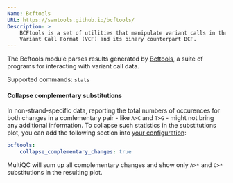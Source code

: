 ```yaml
---
Name: Bcftools
URL: https://samtools.github.io/bcftools/
Description: >
    BCFtools is a set of utilities that manipulate variant calls in the
    Variant Call Format (VCF) and its binary counterpart BCF.
---
```


The Bcftools module parses results generated by
[Bcftools](https://samtools.github.io/bcftools/),
a suite of programs for interacting with variant call data.

Supported commands: `stats`

#### Collapse complementary substitutions
In non-strand-specific data, reporting the total numbers of occurences for both changes 
in a comlementary pair - like `A>C` and `T>G` - might not bring any additional information. 
To collapse such statistics in the substitutions plot, you can add the following section into 
[your configuration](http://multiqc.info/docs/#configuring-multiqc):
```yaml
bcftools:
    collapse_complementary_changes: true
```
MultiQC will sum up all complementary changes and show only `A>*` and `C>*` substitutions 
in the resulting plot.